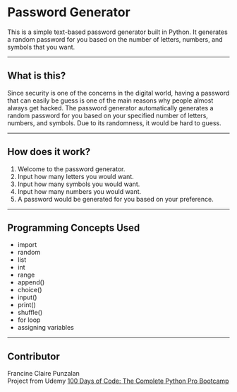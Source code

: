 # Password Generator

This is a simple text-based password generator built in Python. It generates a random password for you based on the number of letters, numbers, and symbols that you want.

---

## What is this?

Since security is one of the concerns in the digital world, having a password that can easily be guess is one of the main reasons why people almost always get hacked. The password generator automatically generates a random password for you based on your specified number of letters, numbers, and symbols. Due to its randomness, it would be hard to guess.

---

## How does it work?

1. Welcome to the password generator.
2. Input how many letters you would want.
3. Input how many symbols you would want.
4. Input how many numbers you would want.
5. A password would be generated for you based on your preference.

---

## Programming Concepts Used

- import
- random
- list
- int
- range
- append()
- choice()
- input()
- print()
- shuffle()
- for loop
- assigning variables

---

## Contributor

Francine Claire Punzalan<br>
Project from Udemy [100 Days of Code: The Complete Python Pro Bootcamp](https://www.udemy.com/course/100-days-of-code/)
  
